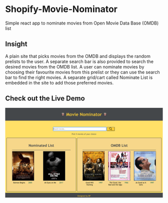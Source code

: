 # Shopify-Movie-Nominator

Simple react app to nominate movies from Open Movie Data Base (OMDB) list

## Insight

A plain site that picks movies from the OMDB and displays the random prelists to the user. A separate search bar is also provided to search the desired movies from the OMDB list. A user can nominate movies by choosing their favourite movies from this prelist or they can use the search bar to find the right movies. A separate grid/cart called Nominate List is embedded in the site to add those preferred movies.


## Check out the Live Demo
![Hey](https://raw.githubusercontent.com/Barani2396/shopify-movie-nominator/main/src/assets/images/sample.png)
